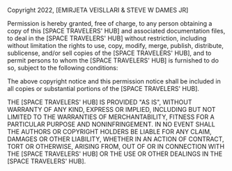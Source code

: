 Copyright 2022, [EMIRJETA VEISLLARI & STEVE W DAMES JR]

Permission is hereby granted, free of charge, to any person obtaining a copy of this [SPACE TRAVELERS' HUB] and associated documentation files, to deal in the [SPACE TRAVELERS' HUB] without restriction, including without limitation the rights to use, copy, modify, merge, publish, distribute, sublicense, and/or sell copies of the [SPACE TRAVELERS' HUB], and to permit persons to whom the [SPACE TRAVELERS' HUB] is furnished to do so, subject to the following conditions:

The above copyright notice and this permission notice shall be included in all copies or substantial portions of the [SPACE TRAVELERS' HUB].

THE [SPACE TRAVELERS' HUB] IS PROVIDED "AS IS", WITHOUT WARRANTY OF ANY KIND, EXPRESS OR IMPLIED, INCLUDING BUT NOT LIMITED TO THE WARRANTIES OF MERCHANTABILITY, FITNESS FOR A PARTICULAR PURPOSE AND NONINFRINGEMENT. IN NO EVENT SHALL THE AUTHORS OR COPYRIGHT HOLDERS BE LIABLE FOR ANY CLAIM, DAMAGES OR OTHER LIABILITY, WHETHER IN AN ACTION OF CONTRACT, TORT OR OTHERWISE, ARISING FROM, OUT OF OR IN CONNECTION WITH THE [SPACE TRAVELERS' HUB] OR THE USE OR OTHER DEALINGS IN THE [SPACE TRAVELERS' HUB].